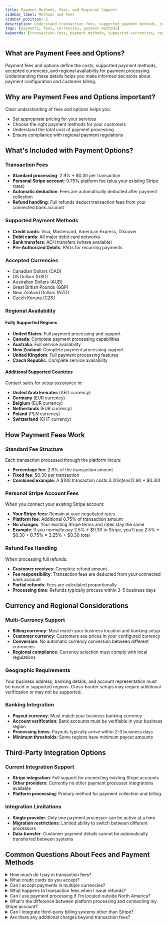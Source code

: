 ```yaml
---
title: Payment Methods, Fees, and Regional Support
sidebar_label: Methods and Fees
sidebar_position: 2
description: Understand transaction fees, supported payment methods, currencies, and regional availability for payment processing
tags: [payments, fees, currencies, payment-methods]
keywords: [transaction-fees, payment-methods, supported-currencies, regional-availability]
---
```


## What are Payment Fees and Options?

Payment fees and options define the costs, supported payment methods, accepted currencies, and regional availability for payment processing. Understanding these details helps you make informed decisions about payment configuration and customer billing.

## Why are Payment Fees and Options important?

Clear understanding of fees and options helps you:
- Set appropriate pricing for your services
- Choose the right payment methods for your customers
- Understand the total cost of payment processing
- Ensure compliance with regional payment regulations

## What's Included with Payment Options?

### Transaction Fees
- **Standard processing**: 2.9% + $0.30 per transaction
- **Personal Stripe account**: 0.75% platform fee (plus your existing Stripe rates)
- **Automatic deduction**: Fees are automatically deducted after payment collection
- **Refund handling**: Full refunds deduct transaction fees from your connected bank account

### Supported Payment Methods
- **Credit cards**: Visa, Mastercard, American Express, Discover
- **Debit cards**: All major debit card networks
- **Bank transfers**: ACH transfers (where available)
- **Pre-Authorized Debits**: PADs for recurring payments

### Accepted Currencies
- Canadian Dollars (CAD)
- US Dollars (USD)
- Australian Dollars (AUD)
- Great British Pounds (GBP)
- New Zealand Dollars (NZD)
- Czech Koruna (CZK)

### Regional Availability

#### Fully Supported Regions
- **United States**: Full payment processing and support
- **Canada**: Complete payment processing capabilities
- **Australia**: Full service availability
- **New Zealand**: Complete payment processing support
- **United Kingdom**: Full payment processing features
- **Czech Republic**: Complete service availability

#### Additional Supported Countries
Contact sales for setup assistance in:
- **United Arab Emirates** (AED currency)
- **Germany** (EUR currency)
- **Belgium** (EUR currency)
- **Netherlands** (EUR currency)
- **Poland** (PLN currency)
- **Switzerland** (CHF currency)

## How Payment Fees Work

### Standard Fee Structure
Each transaction processed through the platform incurs:
- **Percentage fee**: 2.9% of the transaction amount
- **Fixed fee**: $0.30 per transaction
- **Combined example**: A $100 transaction costs $3.20 in fees ($2.90 + $0.30)

### Personal Stripe Account Fees
When you connect your existing Stripe account:
- **Your Stripe fees**: Remain at your negotiated rates
- **Platform fee**: Additional 0.75% of transaction amount
- **No changes**: Your existing Stripe terms and rates stay the same
- **Example**: If you normally pay 2.5% + $0.30 to Stripe, you'll pay 2.5% + $0.30 + 0.75% = 3.25% + $0.30 total

### Refund Fee Handling
When processing full refunds:
- **Customer receives**: Complete refund amount
- **Fee responsibility**: Transaction fees are deducted from your connected bank account
- **Partial refunds**: Fees are calculated proportionally
- **Processing time**: Refunds typically process within 3-5 business days

## Currency and Regional Considerations

### Multi-Currency Support
- **Billing currency**: Must match your business location and banking setup
- **Customer currency**: Customers see prices in your configured currency
- **Conversion**: No automatic currency conversion between different currencies
- **Regional compliance**: Currency selection must comply with local regulations

### Geographic Requirements
Your business address, banking details, and account representation must be based in supported regions. Cross-border setups may require additional verification or may not be supported.

### Banking Integration
- **Payout currency**: Must match your business banking currency
- **Account verification**: Bank accounts must be verifiable in your business region
- **Processing times**: Payouts typically arrive within 2-3 business days
- **Minimum thresholds**: Some regions have minimum payout amounts

## Third-Party Integration Options

### Current Integration Support
- **Stripe integration**: Full support for connecting existing Stripe accounts
- **Other providers**: Currently no other payment processor integrations available
- **Platform processing**: Primary method for payment collection and billing

### Integration Limitations
- **Single provider**: Only one payment processor can be active at a time
- **Migration restrictions**: Limited ability to switch between different processors
- **Data transfer**: Customer payment details cannot be automatically transferred between systems

## Common Questions About Fees and Payment Methods

<details>
<summary>How much do I pay in transaction fees?</summary>

Standard processing costs 2.9% + $0.30 per transaction. If you connect your own Stripe account, you pay your existing Stripe fees plus a 0.75% platform fee.
</details>

<details>
<summary>What credit cards do you accept?</summary>

The platform accepts Visa, Mastercard, American Express, and Discover credit and debit cards through the payment processing system.
</details>

<details>
<summary>Can I accept payments in multiple currencies?</summary>

You can accept payments in CAD, USD, AUD, GBP, NZD, and CZK. Your billing currency is set during account setup and typically matches your business location.
</details>

<details>
<summary>What happens to transaction fees when I issue refunds?</summary>

For full refunds, the transaction fees (2.9% + $0.30) are deducted from your connected bank account to ensure customers receive the complete refund amount.
</details>

<details>
<summary>Can I use payment processing if I'm located outside North America?</summary>

Yes, payment processing is available in Australia, UK, New Zealand, Czech Republic, and several other countries. Some regions may require sales assistance for setup.
</details>

<details>
<summary>What's the difference between platform processing and connecting my Stripe account?</summary>

Platform processing uses standard rates (2.9% + $0.30) while connecting your Stripe account uses your existing rates plus a 0.75% platform fee. Choose based on which option offers better total costs.
</details>

<details>
<summary>Can I integrate third-party billing systems other than Stripe?</summary>

Currently, there is no integration support for third-party billing systems other than Stripe. The platform's payment processing is the primary method for invoicing and billing clients.
</details>

<details>
<summary>Are there any additional charges beyond transaction fees?</summary>

No, there are no setup fees, monthly fees, or hidden charges. You only pay the transaction fees: either 2.9% + $0.30 for standard processing or your Stripe rates + 0.75% platform fee for connected Stripe accounts.
</details>